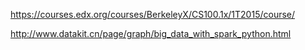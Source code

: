https://courses.edx.org/courses/BerkeleyX/CS100.1x/1T2015/course/

http://www.datakit.cn/page/graph/big_data_with_spark_python.html
